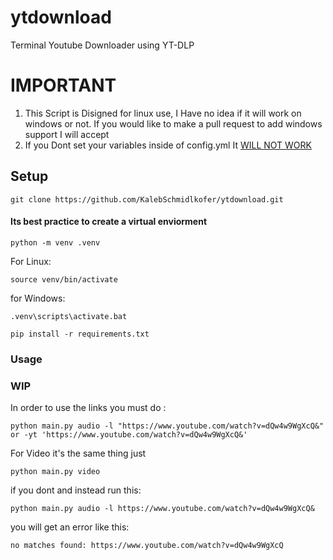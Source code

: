 # ytdownload
Terminal Youtube Downloader using YT-DLP
# IMPORTANT
1. This Script is Disigned for linux use, I Have no idea if it will work on windows or not. If you would like to make a pull request to add windows support I will accept  
2. If you Dont set your variables inside of config.yml It <ins>WILL NOT WORK</ins>
## Setup
    git clone https://github.com/KalebSchmidlkofer/ytdownload.git
#### Its best practice to create a virtual enviorment
    python -m venv .venv
    
For Linux: 
    
    source venv/bin/activate

for Windows: 
    
    .venv\scripts\activate.bat

    pip install -r requirements.txt
    
### Usage
### WIP
In order to use the links you must do :

    python main.py audio -l "https://www.youtube.com/watch?v=dQw4w9WgXcQ&" or -yt 'https://www.youtube.com/watch?v=dQw4w9WgXcQ&'

For Video it's the same thing just 

    python main.py video

if you dont and instead run this:

    python main.py audio -l https://www.youtube.com/watch?v=dQw4w9WgXcQ&

you will get an error like this:

    no matches found: https://www.youtube.com/watch?v=dQw4w9WgXcQ

